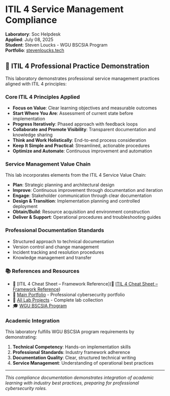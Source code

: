 # ITIL 4 Service Management Compliance

**Laboratory**: Soc Helpdesk  
**Applied**: July 08, 2025  
**Student**: Steven Loucks - WGU BSCSIA Program  
**Portfolio**: [stevenloucks.tech](https://stevenloucks.tech)

## 🎯 ITIL 4 Professional Practice Demonstration

This laboratory demonstrates professional service management practices aligned with ITIL 4 principles:

### Core ITIL 4 Principles Applied

- **Focus on Value**: Clear learning objectives and measurable outcomes
- **Start Where You Are**: Assessment of current state before implementation  
- **Progress Iteratively**: Phased approach with feedback loops
- **Collaborate and Promote Visibility**: Transparent documentation and knowledge sharing
- **Think and Work Holistically**: End-to-end process consideration
- **Keep It Simple and Practical**: Streamlined, actionable procedures
- **Optimize and Automate**: Continuous improvement and automation

### Service Management Value Chain

This lab incorporates elements from the ITIL 4 Service Value Chain:

- **Plan**: Strategic planning and architectural design
- **Improve**: Continuous improvement through documentation and iteration
- **Engage**: Stakeholder communication through clear documentation
- **Design & Transition**: Implementation planning and controlled deployment
- **Obtain/Build**: Resource acquisition and environment construction
- **Deliver & Support**: Operational procedures and troubleshooting guides

### Professional Documentation Standards

- Structured approach to technical documentation
- Version control and change management
- Incident tracking and resolution procedures
- Knowledge management and transfer

### 📚 References and Resources

- 📘 [ITIL 4 Cheat Sheet – Framework Reference](📘 [ITIL 4 Cheat Sheet – Framework Reference](https://github.com/sloucks623/stevenloucks.github.io/blob/main/frameworks/itil-4-cheat-sheet.md))
- 🔗 [Main Portfolio](https://stevenloucks.tech) - Professional cybersecurity portfolio
- 📁 [All Lab Projects](https://github.com/sloucks623?tab=repositories&q=lab-) - Complete lab collection
- 🎓 [WGU BSCSIA Program](https://www.wgu.edu/online-it-degrees/cybersecurity-information-assurance-bachelors-program.html)

### Academic Integration

This laboratory fulfills WGU BSCSIA program requirements by demonstrating:

1. **Technical Competency**: Hands-on implementation skills
2. **Professional Standards**: Industry framework adherence  
3. **Documentation Quality**: Clear, structured technical writing
4. **Service Management**: Understanding of operational best practices

---
*This compliance documentation demonstrates integration of academic learning with industry best practices, preparing for professional cybersecurity roles.*
